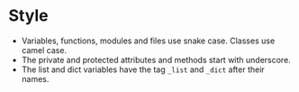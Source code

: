 # Style
- Variables, functions, modules and files use snake case. Classes use camel case.
- The private and protected attributes and methods start with underscore.
- The list and dict variables have the tag `_list` and `_dict` after their names.

